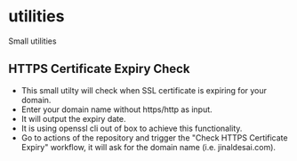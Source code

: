# utilities
Small utilities

## HTTPS Certificate Expiry Check

- This small utilty will check when SSL certificate is expiring for your domain.
- Enter your domain name without https/http as input.
- It will output the expiry date.
- It is using openssl cli out of box to achieve this functionality.
- Go to actions of the repository and trigger the "Check HTTPS Certificate Expiry" workflow, it will ask for the domain name (i.e. jinaldesai.com).